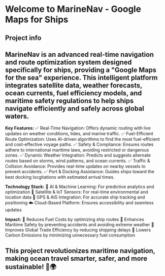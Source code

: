 # Welcome to MarineNav - Google Maps for Ships

## Project info

## MarineNav is an advanced real-time navigation and route optimization system designed specifically for ships, providing a "Google Maps for the sea" experience. This intelligent platform integrates satellite data, weather forecasts, ocean currents, fuel efficiency models, and maritime safety regulations to help ships navigate efficiently and safely across global waters.

**Key Features:**
✅ Real-Time Navigation: Offers dynamic routing with live updates on weather conditions, tides, and marine traffic.
✅ Fuel-Efficient Route Optimization: Uses AI-driven algorithms to find the most fuel-efficient and cost-effective voyage paths.
✅ Safety & Compliance: Ensures routes adhere to international maritime laws, avoiding restricted or dangerous zones.
✅ Dynamic Weather Integration: Predicts and suggests alternate routes based on storms, wind patterns, and ocean currents.
✅ Traffic & Collision Avoidance: Provides real-time updates on nearby vessels to prevent accidents.
✅ Port & Docking Assistance: Guides ships toward the best docking locgitations with estimated arrival times.

**Technology Stack:**
🚀 AI & Machine Learning: For predictive analytics and optimization
🌊 Satellite & IoT Sensors: For real-time environmental and location data
📡 GPS & AIS Integration: For accurate ship tracking and positioning
☁️ Cloud-Based Platform: Ensures accessibility and seamless updates

**Impact:**
🔹 Reduces Fuel Costs by optimizing ship routes
🔹 Enhances Maritime Safety by preventing accidents and avoiding extreme weather
🔹 Improves Global Trade Efficiency by reducing shipping delays
🔹 Lowers Carbon Emissions by minimizing unnecessary fuel consumption

## This project revolutionizes maritime navigation, making ocean travel smarter, safer, and more sustainable! 🚢🌍
